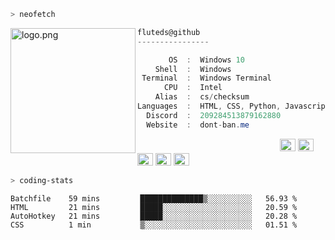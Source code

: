 ```zsh
> neofetch
```

<img align="left" src="https://github.com/fluteds.png" alt="logo.png" width="200"/> 

```csharp
fluteds@github
----------------

       OS  :  Windows 10
    Shell  :  Windows
 Terminal  :  Windows Terminal
      CPU  :  Intel
    Alias  :  cs/checksum
Languages  :  HTML, CSS, Python, Javascript
  Discord  :  209284513879162880
  Website  :  dont-ban.me
```

<p align="left">
  &nbsp; &nbsp; &nbsp; &nbsp; &nbsp;&nbsp; &nbsp; &nbsp; &nbsp; &nbsp;&nbsp; &nbsp; &nbsp; &nbsp; &nbsp; &nbsp; &nbsp; &nbsp; &nbsp; &nbsp; &nbsp;&nbsp; &nbsp; &nbsp; &nbsp; &nbsp;&nbsp; &nbsp; &nbsp; &nbsp; &nbsp;
  <img alt="#474342" src="https://via.placeholder.com/15/ADBAC7/000000?text=+" width="25" height="20" />
  <img alt="#fbedf6" src="https://via.placeholder.com/15/6CB6FF/000000?text=+" width="25" height="20" />
  <img alt="#c9594d" src="https://via.placeholder.com/15/F47067/000000?text=+" width="25" height="20" />
  <img alt="#f8b9b2" src="https://via.placeholder.com/15/DCBDFB/000000?text=+" width="25" height="20" />
  <img alt="#f8b9b2" src="https://via.placeholder.com/15/57ab5a/000000?text=+" width="25" height="20" />
</p>

```zsh
> coding-stats
```

<!--START_SECTION:waka-->
```text
Batchfile    59 mins         ██████████████▒░░░░░░░░░░   56.93 % 
HTML         21 mins         █████░░░░░░░░░░░░░░░░░░░░   20.59 % 
AutoHotkey   21 mins         █████░░░░░░░░░░░░░░░░░░░░   20.28 % 
CSS          1 min           ▒░░░░░░░░░░░░░░░░░░░░░░░░   01.51 % 
```
<!--END_SECTION:waka-->
